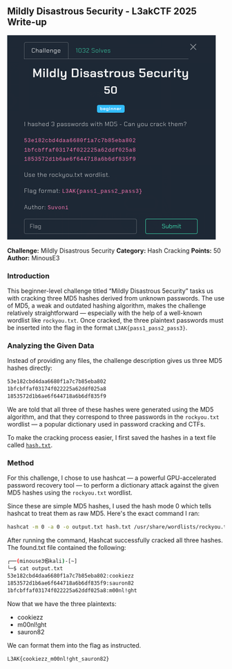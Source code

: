 ## Mildly Disastrous 5ecurity - L3akCTF 2025 Write-up

![Banner](assets/img/banner.png)

**Challenge:** Mildly Disastrous 5ecurity
**Category:** Hash Cracking
**Points:** 50
**Author:** MinousE3

### Introduction
This beginner-level challenge titled “Mildly Disastrous 5ecurity” tasks us with cracking three MD5 hashes derived from unknown passwords. The use of MD5, a weak and outdated hashing algorithm, makes the challenge relatively straightforward — especially with the help of a well-known wordlist like `rockyou.txt`. Once cracked, the three plaintext passwords must be inserted into the flag in the format `L3AK{pass1_pass2_pass3}`.

### Analyzing the Given Data
Instead of providing any files, the challenge description gives us three MD5 hashes directly:

```bash
53e182cbd4daa6680f1a7c7b85eba802
1bfcbffaf03174f022225a62ddf025a8
1853572d1b6ae6f644718a6b6df835f9
```
We are told that all three of these hashes were generated using the MD5 algorithm, and that they correspond to three passwords in the `rockyou.txt` wordlist — a popular dictionary used in password cracking and CTFs.

To make the cracking process easier, I first saved the hashes in a text file called [`hash.txt`](assets/files/hash.txt).

### Method
For this challenge, I chose to use hashcat — a powerful GPU-accelerated password recovery tool — to perform a dictionary attack against the given MD5 hashes using the `rockyou.txt` wordlist.

Since these are simple MD5 hashes, I used the hash mode 0 which tells hashcat to treat them as raw MD5. Here's the exact command I ran:
```bash
hashcat -m 0 -a 0 -o output.txt hash.txt /usr/share/wordlists/rockyou.txt
```
After running the command, Hashcat successfully cracked all three hashes. The found.txt file contained the following:
```bash
┌──(minouse3㉿kali)-[~]
└─$ cat output.txt
53e182cbd4daa6680f1a7c7b85eba802:cookiezz
1853572d1b6ae6f644718a6b6df835f9:sauron82
1bfcbffaf03174f022225a62ddf025a8:m00nl!ght
```
Now that we have the three plaintexts:
* cookiezz
* m00nl!ght
* sauron82

We can format them into the flag as instructed.

```bash
L3AK{cookiezz_m00nl!ght_sauron82}
```
